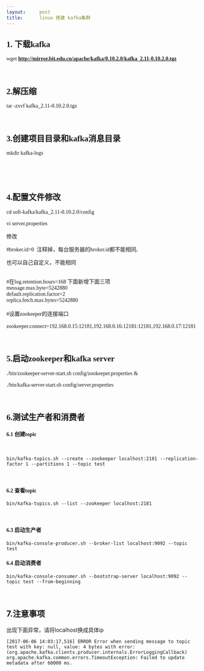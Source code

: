 ```yaml
---
layout:     post
title:      linux 搭建 kafka集群
---
```

<div id="article_content" class="article_content clearfix csdn-tracking-statistics" data-pid="blog" data-mod="popu_307" data-dsm="post">
								            <link rel="stylesheet" href="https://csdnimg.cn/release/phoenix/template/css/ck_htmledit_views-f76675cdea.css">
						<div class="htmledit_views" id="content_views">
                
<h2><span style="font-family:'Microsoft YaHei';">1. 下载kafka<br></span></h2>
<p><span style="font-family:'Microsoft YaHei';">wget <a href="http://mirror.bit.edu.cn/apache/kafka/0.10.2.0/kafka_2.11-0.10.2.0.tgz" rel="nofollow">
<strong>http://mirror.bit.edu.cn/apache/kafka/0.10.2.0/kafka_2.11-0.10.2.0.tgz</strong></a><br></span></p>
<p><span style="font-family:'Microsoft YaHei';"><br></span></p>
<h2><span style="font-family:'Microsoft YaHei';">2.解压缩</span></h2>
<p><span style="font-family:'Microsoft YaHei';">tar -zxvf kafka_2.11-0.10.2.0.tgz</span></p>
<p><span style="font-family:'Microsoft YaHei';"><br></span></p>
<h2><span style="font-family:'Microsoft YaHei';">3.创建项目目录和kafka消息目录</span></h2>
<p><span style="font-family:'Microsoft YaHei';">mkdir kafka-logs</span></p>
<br><p><span style="font-family:'Microsoft YaHei';"><br></span></p>
<h2><span style="font-family:'Microsoft YaHei';">4.配置文件修改</span></h2>
<p><span style="font-family:'Microsoft YaHei';">cd soft-kafka/kafka_2.11-0.10.2.0/config</span></p>
<p><span style="font-family:'Microsoft YaHei';">vi server.properties</span></p>
<p><span style="font-family:'Microsoft YaHei';">修改</span></p>
<p><span style="font-family:'Microsoft YaHei';">#broker.id=0  注释掉，每台服务器的broker.id都不能相同,</span></p>
<span style="font-family:'Microsoft YaHei';">也可以自己自定义，不能相同</span><br><p><span style="font-family:'Microsoft YaHei';"><br>
#在log.retention.hours=168 下面新增下面三项     <br>
message.max.byte=5242880 <br>
default.replication.factor=2 <br>
replica.fetch.max.bytes=5242880<br><br>
#设置zookeeper的连接端口<br><br>
zookeeper.connect=192.168.0.15:12181,192.168.0.16:12181:12181,192.168.0.17:12181</span></p>
<p><span style="font-family:'Microsoft YaHei';"><br></span></p>
<h2><span style="font-family:'Microsoft YaHei';">5.启动zookeeper和kafka server</span></h2>
<p><span style="font-family:'Microsoft YaHei';">./bin/zookeeper-server-start.sh config/zookeeper.properties &amp;<br></span></p>
<p><span style="font-family:'Microsoft YaHei';">./bin/kafka-server-start.sh config/server.properties</span></p>
<p><span style="font-family:'Microsoft YaHei';"><br></span></p>
<h2><span style="font-family:'Microsoft YaHei';">6.测试生产者和消费者</span></h2>
<h4><span style="font-family:'Microsoft YaHei';">6.1 创建topic</span></h4>
<p><span style="font-family:'Microsoft YaHei';">     </span></p>
<pre><code class="language-html">bin/kafka-topics.sh --create --zookeeper localhost:2181 --replication-factor 1 --partitions 1 --topic test</code></pre><br><p></p>
<h4><span style="font-family:'Microsoft YaHei';">6.2 查看topic</span></h4>
<p><span style="font-family:'Microsoft YaHei';"></span></p>
<pre><code class="language-html">bin/kafka-topics.sh --list --zookeeper localhost:2181</code></pre><br><p></p>
<h4><span style="font-family:'Microsoft YaHei';">6.3 启动生产者</span></h4>
<p><span style="font-family:'Microsoft YaHei';"></span></p>
<pre><code class="language-html">bin/kafka-console-producer.sh --broker-list localhost:9092 --topic test</code></pre>
<p></p>
<h4><span style="font-family:'Microsoft YaHei';">6.4 启动消费者</span></h4>
<p><span style="font-family:'Microsoft YaHei';"></span></p>
<pre><code class="language-html">bin/kafka-console-consumer.sh --bootstrap-server localhost:9092 --topic test --from-beginning</code></pre><br><h2>7.注意事项</h2>
<p>出现下面异常，请将localhost换成具体ip<br></p>
<p></p><pre><code class="language-html">[2017-06-06 14:03:17,516] ERROR Error when sending message to topic test with key: null, value: 4 bytes with error: (org.apache.kafka.clients.producer.internals.ErrorLoggingCallback)
org.apache.kafka.common.errors.TimeoutException: Failed to update metadata after 60000 ms.</code></pre><br><br><p></p>
            </div>
                </div>